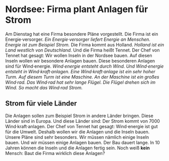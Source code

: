 # Nordsee: Firma plant Anlagen für Strom

Am Dienstag hat eine Firma besondere Pläne vorgestellt. Die Firma ist ein Energie·versorger. 
*Ein Energie·versorger liefert Energie an Menschen.* 
*Energie ist zum Beispiel Strom.* Die Firma kommt aus Holland. 
*Holland ist ein Land westlich von Deutschland.* Und die Firma heißt Tennet. Der Chef von Tennet hat gesagt: Wir wollen Inseln in der Nordsee bauen. Auf diesen Inseln wollen wir besondere Anlagen bauen. Diese besonderen Anlagen sind für Wind·energie. 
*Wind·energie entsteht durch Wind.* 
*Und Wind·energie entsteht in Wind·kraft·anlagen.* 
*Eine Wind·kraft·anlage ist ein sehr hoher Turm.* 
*Auf diesem Turm ist eine Maschine.* 
*An der Maschine ist ein großes Wind·rad.* 
*Das Wind·rad hat sehr lange Flügel.* 
*Die Flügel drehen sich im Wind.* 
*So macht das Wind·rad Strom.* 

## Strom für viele Länder
Die Anlagen sollen zum Beispiel Strom in andere Länder bringen. Diese Länder sind in Europa. Und diese Länder sind: Der Strom kommt von 7000 Wind·kraft·anlagen. 
Der Chef von Tennet hat gesagt: Wind·energie ist gut für die Umwelt. Deshalb wollen wir die Anlagen und die Inseln bauen. Unsere Pläne sind sehr besonders. Wir müssen nämlich einige Inseln bauen. Und wir müssen einige Anlagen bauen. Der Bau dauert lange. In 10 Jahren können die Inseln und die Anlagen fertig sein. 
Noch weiß **kein** Mensch: Baut die Firma wirklich diese Anlagen? 
